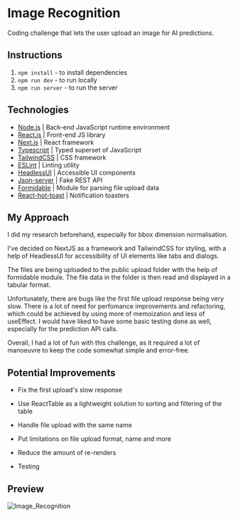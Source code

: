 # Image Recognition

Coding challenge that lets the user upload an image for AI predictions.

## Instructions

1. `npm install` - to install dependencies
2. `npm run dev` - to run locally
3. `npm run server` - to run the server

## Technologies

- [Node.js](https://nodejs.dev) | Back-end JavaScript runtime environment
- [React.js](https://reactjs.org) | Front-end JS library
- [Next.js](https://nextjs.org/) | React framework
- [Typescript](https://www.typescriptlang.org/) | Typed superset of JavaScript
- [TailwindCSS](https://tailwindcss.com) | CSS framework
- [ESLint](https://eslint.org/) | Linting utility
- [HeadlessUI](https://headlessui.com/) | Accessible UI components
- [Json-server](https://www.npmjs.com/package/json-server) | Fake REST API
- [Formidable](https://www.npmjs.com/package/formidable) | Module for parsing file upload data
- [React-hot-toast](https://react-hot-toast.com/) | Notification toasters

## My Approach

I did my research beforehand, especially for bbox dimension normalisation.

I've decided on NextJS as a framework and TailwindCSS for styling, with a help of HeadlessUI for accessibility of UI elements like tabs and dialogs.

The files are being uploaded to the public upload folder with the help of formidable module. The file data in the folder is then read and displayed in a tabular format.

Unfortunately, there are bugs like the first file upload response being very slow. There is a lot of need for perfomance improvements and refactoring, which could be achieved by using more of memoization and less of useEffect. I would have liked to have some basic testing done as well, especially for the prediction API calls.

Overall, I had a lot of fun with this challenge, as it required a lot of manoeuvre to keep the code somewhat simple and error-free.

## Potential Improvements

- Fix the first upload's slow response

- Use ReactTable as a lightweight solution to sorting and filtering of the table

- Handle file upload with the same name

- Put limitations on file upload format, name and more

- Reduce the amount of re-renders

- Testing

## Preview

![Image_Recognition](https://user-images.githubusercontent.com/72412305/225410490-cead3b74-4d3b-4fe6-977f-552b15a67b25.gif)
